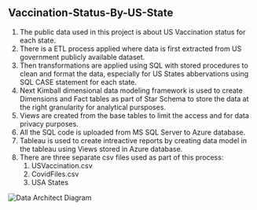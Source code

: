 ## **Vaccination-Status-By-US-State**
1. The public data used in this project is about US Vaccination status for each state.
1. There is a ETL process applied where data is first extracted from US government publicly available dataset. 
1. Then transformations are applied using SQL with stored procedures to clean and format the data, especially for US States abbervations using SQL CASE statement for each state.
1. Next Kimball dimensional data modeling framework is used to create Dimensions and Fact tables as part of Star Schema to store the data at the right granularity for analytical pursposes.
1. Views are created from the base tables to limit the access and for data privacy purposes.
1. All the SQL code is uploaded from MS SQL Server to Azure database.
1. Tableau is used to create intreactive reports by creating data model in the tableau using Views stored in Azure database.
1. There are three separate csv files used as part of this process: 
    1) USVaccination.csv
    2) CovidFiles.csv
    3) USA States




![Data Architect Diagram](https://github.com/krishnak-de/Vaccination-By-US-States/assets/130612282/7b4c1fb7-1551-4b70-8854-c71362634f53)





